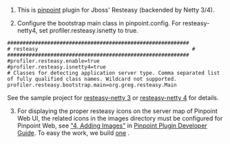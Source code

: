 1. This is [pinpoint](https://github.com/naver/pinpoint) plugin for Jboss' Resteasy (backended by Netty 3/4).

2. Configure the bootstrap main class in pinpoint.config. For resteasy-netty4, set profiler.resteasy.isnetty to true.
<pre><code>###########################################################
# resteasy                                                  #
###########################################################
#profiler.resteasy.enable=true
#profiler.resteasy.isnetty4=true
# Classes for detecting application server type. Comma separated list of fully qualified class names. Wildcard not supported.
profiler.resteasy.bootstrap.main=org.greg.resteasy.Main
</code></pre>
See the sample project for [resteasy-netty 3](https://github.com/auslides/netty-resteasy-spring) or [resteasy-netty 4](https://github.com/auslides/netty4-resteasy-spring) for details.

3. For displaying the proper resteasy icons on the server map of Pinpoint Web UI, the related icons in the images directory must be configured for Pinpoint Web, see ["4, Adding Images"](https://github.com/naver/pinpoint/wiki/Pinpoint-Plugin-Developer-Guide#4-adding-images) in [Pinpoint Plugin Developer Guide](https://github.com/naver/pinpoint/wiki/Pinpoint-Plugin-Developer-Guide). To easy the work, we build  [one](https://github.com/auslides/repository/raw/master/public/pinpoint/pinpoint-web-1.6.0-RC2.war) .
